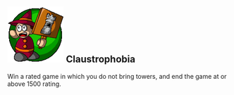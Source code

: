 ## ![Claustrophobia_Icon](https://raw.githubusercontent.com/1IlIl/wikidata/main/achievement_icons/Claustrophobia.png) Claustrophobia


Win a rated game in which you do not bring towers, and end the game at or above 1500 rating.
